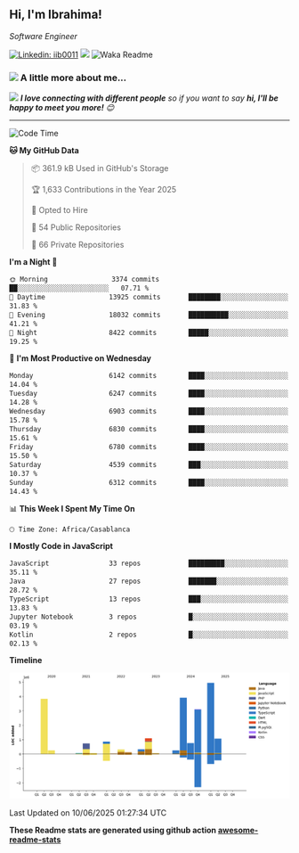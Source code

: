 <h2>Hi, I'm Ibrahima! </h2>
<p><em>Software Engineer 
</em></p>


[![Linkedin: iib0011](https://img.shields.io/badge/-iib0011-blue?style=flat-square&logo=Linkedin&logoColor=white&link=https://www.linkedin.com/in/iib0011/)](https://www.linkedin.com/in/iib0011/)
![](https://visitor-badge.glitch.me/badge?page_id=iib0011)
![Waka Readme](https://github.com/iib0011/iib0011/workflows/Waka%20Readme/badge.svg)


### <img src="https://media.giphy.com/media/VgCDAzcKvsR6OM0uWg/giphy.gif" width="50"> A little more about me...  


<img src="https://media.giphy.com/media/LnQjpWaON8nhr21vNW/giphy.gif" width="60"> <em><b>I love connecting with different people</b> so if you want to say <b>hi, I'll be happy to meet you more!</b> 😊</em>

---
<!--START_SECTION:waka-->
![Code Time](http://img.shields.io/badge/Code%20Time-4%2C937%20hrs%2018%20mins-blue)

**🐱 My GitHub Data** 

> 📦 361.9 kB Used in GitHub's Storage 
 > 
> 🏆 1,633 Contributions in the Year 2025
 > 
> 💼 Opted to Hire
 > 
> 📜 54 Public Repositories 
 > 
> 🔑 66 Private Repositories 
 > 
**I'm a Night 🦉** 

```text
🌞 Morning                3374 commits        ██░░░░░░░░░░░░░░░░░░░░░░░   07.71 % 
🌆 Daytime                13925 commits       ████████░░░░░░░░░░░░░░░░░   31.83 % 
🌃 Evening                18032 commits       ██████████░░░░░░░░░░░░░░░   41.21 % 
🌙 Night                  8422 commits        █████░░░░░░░░░░░░░░░░░░░░   19.25 % 
```
📅 **I'm Most Productive on Wednesday** 

```text
Monday                   6142 commits        ████░░░░░░░░░░░░░░░░░░░░░   14.04 % 
Tuesday                  6247 commits        ████░░░░░░░░░░░░░░░░░░░░░   14.28 % 
Wednesday                6903 commits        ████░░░░░░░░░░░░░░░░░░░░░   15.78 % 
Thursday                 6830 commits        ████░░░░░░░░░░░░░░░░░░░░░   15.61 % 
Friday                   6780 commits        ████░░░░░░░░░░░░░░░░░░░░░   15.50 % 
Saturday                 4539 commits        ███░░░░░░░░░░░░░░░░░░░░░░   10.37 % 
Sunday                   6312 commits        ████░░░░░░░░░░░░░░░░░░░░░   14.43 % 
```


📊 **This Week I Spent My Time On** 

```text
🕑︎ Time Zone: Africa/Casablanca
```

**I Mostly Code in JavaScript** 

```text
JavaScript               33 repos            █████████░░░░░░░░░░░░░░░░   35.11 % 
Java                     27 repos            ███████░░░░░░░░░░░░░░░░░░   28.72 % 
TypeScript               13 repos            ███░░░░░░░░░░░░░░░░░░░░░░   13.83 % 
Jupyter Notebook         3 repos             █░░░░░░░░░░░░░░░░░░░░░░░░   03.19 % 
Kotlin                   2 repos             █░░░░░░░░░░░░░░░░░░░░░░░░   02.13 % 
```



**Timeline**

![Lines of Code chart](https://raw.githubusercontent.com/iib0011/iib0011/master/assets/bar_graph.png)


 Last Updated on 10/06/2025 01:27:34 UTC
<!--END_SECTION:waka-->

**These Readme stats are generated using github action [awesome-readme-stats](https://github.com/iib0011/waka-readme-stats)**
